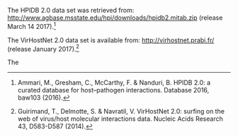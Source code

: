 The HPIDB 2.0 data set was retrieved from: http://www.agbase.msstate.edu/hpi/downloads/hpidb2.mitab.zip (release March 14 2017).[^fn1]

The VirHostNet 2.0 data set is available from: http://virhostnet.prabi.fr/ (release January 2017).[^fn2]

The 

[^fn1]: Ammari, M., Gresham, C., McCarthy, F. & Nanduri, B. HPIDB 2.0: a curated database for host–pathogen interactions. Database 2016, baw103 (2016).
[^fn2]: Guirimand, T., Delmotte, S. & Navratil, V. VirHostNet 2.0: surfing on the web of virus/host molecular interactions data. Nucleic Acids Research 43, D583-D587 (2014).
[^fn3]: 
